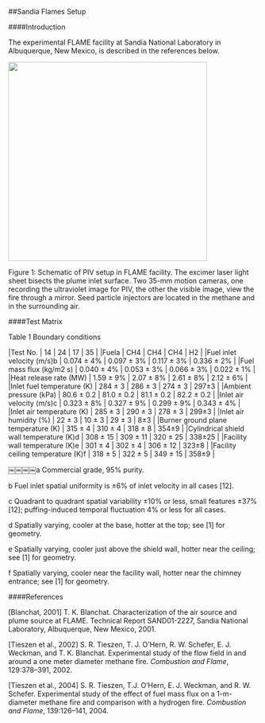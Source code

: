 ##Sandia Flames Setup

####Introduction

The experimental FLAME facility at Sandia National Laboratory in Albuquerque, New Mexico, is described in the references below.

<img src="https://github.com/MaCFP/macfp-db/blob/master/Gaseous_Pool_Fires/Sandia_Flames/Documentation/Sandia_FLAME_2.png" width="400">

Figure 1: Schematic of PIV setup in FLAME facility. The excimer laser light sheet bisects the plume inlet surface. Two 35-mm motion cameras, one recording the ultraviolet image for PIV, the other the visible image, view the fire through a mirror. Seed particle injectors are located in the methane and in the surrounding air.

####Test Matrix

Table 1
Boundary conditions

|Test No.                                 | 14 | 24 | 17 | 35 |
|Fuela                                    | CH4 | CH4 | CH4 | H2 |
|Fuel inlet velocity (m/s)b               | 0.074 ± 4% | 0.097 ± 3% | 0.117 ± 3% | 0.336 ± 2% |
|Fuel mass flux (kg/m2 s)                 | 0.040 ± 4% | 0.053 ± 3% | 0.066 ± 3% | 0.022 ± 1% |
|Heat release rate (MW)                   | 1.59 ± 9% | 2.07 ± 8% | 2.61 ± 8% | 2.12 ± 6% |
|Inlet fuel temperature (K)               | 284 ± 3 | 286 ± 3 | 274 ± 3 | 297±3 |
|Ambient pressure (kPa)                   | 80.6 ± 0.2 | 81.0 ± 0.2 | 81.1 ± 0.2 | 82.2 ± 0.2 |
|Inlet air velocity (m/s)c                | 0.323 ± 8% | 0.327 ± 9% | 0.299 ± 9% | 0.343 ± 4% |
|Inlet air temperature (K)                | 285 ± 3 | 290 ± 3 | 278 ± 3 | 299±3 |
|Inlet air humidity (%)                   | 22 ± 3 | 10 ± 3 | 29 ± 3 | 8±3 |
|Burner ground plane temperature (K)      | 315 ± 4 | 310 ± 4 | 318 ± 8 | 354±9 |
|Cylindrical shield wall temperature (K)d | 308 ± 15 | 309 ± 11 | 320 ± 25 | 338±25 |
|Facility wall temperature (K)e           | 301 ± 4 | 302 ± 4 | 306 ± 12 | 323±8 |
|Facility ceiling temperature (K)f        | 318 ± 5 | 322 ± 5 | 349 ± 15 | 358±9 |

￼￼￼￼a Commercial grade, 95% purity.

b Fuel inlet spatial uniformity is ±6% of inlet velocity in all cases [12].

c Quadrant to quadrant spatial variability ±10% or less, small features ±37% [12]; puffing-induced temporal fluctuation 4% or less for all cases.

d Spatially varying, cooler at the base, hotter at the top; see [1] for geometry.

e Spatially varying, cooler just above the shield wall, hotter near the ceiling; see [1] for geometry.

f Spatially varying, cooler near the facility wall, hotter near the chimney entrance; see [1] for geometry.

####References

[Blanchat, 2001] T. K. Blanchat. Characterization of the air source and plume source at FLAME. Technical Report SAND01-2227, Sandia National Laboratory, Albuquerque, New Mexico, 2001.

[Tieszen et al., 2002] S. R. Tieszen, T. J. O’Hern, R. W. Schefer, E. J. Weckman, and T. K. Blanchat. Experimental study of the flow field in and around a one meter diameter methane fire. _Combustion and Flame_, 129:378–391, 2002.

[Tieszen et al., 2004] S. R. Tieszen, T.J. O’Hern, E. J. Weckman, and R. W. Schefer. Experimental study of the effect of fuel mass flux on a 1-m-diameter methane fire and comparison with a hydrogen fire. _Combustion and Flame_, 139:126–141, 2004.

